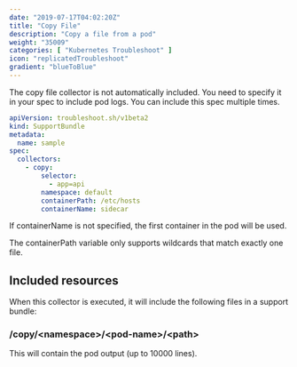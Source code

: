 ```yaml
---
date: "2019-07-17T04:02:20Z"
title: "Copy File"
description: "Copy a file from a pod"
weight: "35009"
categories: [ "Kubernetes Troubleshoot" ]
icon: "replicatedTroubleshoot"
gradient: "blueToBlue"
---
```


The copy file collector is not automatically included. You need to specify it in your spec to include pod logs. You can include this spec multiple times.


```yaml
apiVersion: troubleshoot.sh/v1beta2
kind: SupportBundle
metadata:
  name: sample
spec:
  collectors:
    - copy:
        selector:
          - app=api
        namespace: default
        containerPath: /etc/hosts
        containerName: sidecar
```

If containerName is not specified, the first container in the pod will be used.

The containerPath variable only supports wildcards that match exactly one file.

## Included resources

When this collector is executed, it will include the following files in a support bundle:

### /copy/\<namespace\>/\<pod-name\>/\<path\>
This will contain the pod output (up to 10000 lines).
